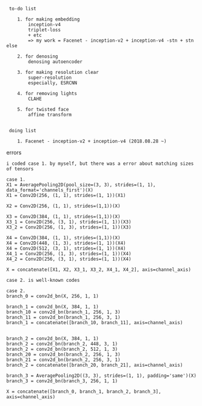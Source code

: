      to-do list
     
        1. for making embedding
            inception-v4
            triplet-loss
            + etc 
            => my work = Facenet - inception-v2 + inception-v4 -stn + stn else
        
        2. for denosing
            denosing autoencoder
            
        3. for making resolution clear
            super-resolution
            especially, ESRCNN
            
        4. for removing lights
            CLAHE
            
        5. for twisted face
            affine transform
                   
                   
     doing list
     
        1. Facenet - inception-v2 + inception-v4 (2018.08.28 ~)
    
    
    
            
errors

    i coded case 1. by myself, but there was a error about matching sizes of tensors
        
    case 1.
    X1 = AveragePooling2D(pool_size=(3, 3), strides=(1, 1), data_format='channels_first')(X)
    X1 = Conv2D(256, (1, 1), strides=(1, 1))(X1)

    X2 = Conv2D(256, (1, 1), strides=(1,1))(X)

    X3 = Conv2D(384, (1, 1), strides=(1,1))(X)
    X3_1 = Conv2D(256, (3, 1), strides=(1, 1))(X3)
    X3_2 = Conv2D(256, (1, 3), strides=(1, 1))(X3)

    X4 = Conv2D(384, (1, 1), strides=(1,1))(X)
    X4 = Conv2D(448, (1, 3), strides=(1, 1))(X4)
    X4 = Conv2D(512, (3, 1), strides=(1, 1))(X4)
    X4_1 = Conv2D(256, (1, 3), strides=(1, 1))(X4)
    X4_2 = Conv2D(256, (3, 1), strides=(1, 1))(X4)

    X = concatenate([X1, X2, X3_1, X3_2, X4_1, X4_2], axis=channel_axis)
    
    case 2. is well-known codes
    
    case 2.
    branch_0 = conv2d_bn(X, 256, 1, 1)

    branch_1 = conv2d_bn(X, 384, 1, 1)
    branch_10 = conv2d_bn(branch_1, 256, 1, 3)
    branch_11 = conv2d_bn(branch_1, 256, 3, 1)
    branch_1 = concatenate([branch_10, branch_11], axis=channel_axis)


    branch_2 = conv2d_bn(X, 384, 1, 1)
    branch_2 = conv2d_bn(branch_2, 448, 3, 1)
    branch_2 = conv2d_bn(branch_2, 512, 1, 3)
    branch_20 = conv2d_bn(branch_2, 256, 1, 3)
    branch_21 = conv2d_bn(branch_2, 256, 3, 1)
    branch_2 = concatenate([branch_20, branch_21], axis=channel_axis)

    branch_3 = AveragePooling2D((3, 3), strides=(1, 1), padding='same')(X)
    branch_3 = conv2d_bn(branch_3, 256, 1, 1)

    X = concatenate([branch_0, branch_1, branch_2, branch_3], axis=channel_axis)
